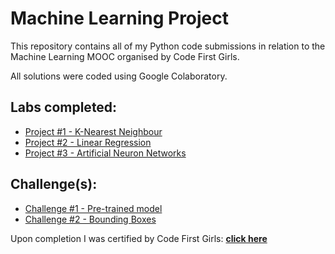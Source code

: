# Machine Learning Project

This repository contains all of my Python code submissions in relation to the Machine Learning MOOC organised by Code First Girls.

All solutions were coded using Google Colaboratory.

## Labs completed:
* [Project #1 - K-Nearest Neighbour](https://github.com/tmatthias/machine-learning-mooc/blob/main/K_Nearest_Neighbour.ipynb)
* [Project #2 - Linear Regression](https://github.com/tmatthias/machine-learning-mooc/blob/main/Linear_Regression.ipynb)
* [Project #3 - Artificial Neuron Networks](https://github.com/tmatthias/machine-learning-mooc/blob/main/Artificial_Neuron_Networks.ipynb)

## Challenge(s):
* [Challenge #1 - Pre-trained model](https://github.com/tmatthias/machine-learning-mooc/blob/main/ML_Pretrained_Model.ipynb)
* [Challenge #2 - Bounding Boxes](https://github.com/tmatthias/machine-learning-mooc/blob/main/ML_Bounding_Boxes.ipynb)

Upon completion I was certified by Code First Girls: [**click here**](https://1drv.ms/b/s!AmsqrPxrw1gOtHJeXdvsZsYzFeaB?e=kctFXK)
